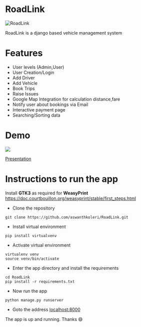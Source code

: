 # RoadLink
![RoadLink](Logo/logo.jpg)

RoadLink is a django based vehicle management system

# Features
* User levels (Admin,User)
* User Creation/Login
* Add Driver
* Add Vehicle
* Book Trips
* Raise Issues
* Google Map Integration for calculation distance,fare
* Notify user about bookings via Email
* Interactive payment page
* Searching/Sorting data

# Demo
<img src="Documentation/demo.gif">

[Presentation](Documentation/ppt.pdf)

# Instructions to run the app 

Install **GTK3** as required for **WeasyPrint**
https://doc.courtbouillon.org/weasyprint/stable/first_steps.html

- Clone the repository 

```
git clone https://github.com/aswanthkoleri/RoadLink.git
```
- Install virtual environment

```
pip install virtualvenv
```

- Activate virtual environment

```
virtualenv venv
source venv/bin/activate
```

- Enter the app directory and install the requirements

```
cd RoadLink
pip install -r requirements.txt
```
- Now run the app 

```
python manage.py runserver
```
- Goto the address [localhost:8000](http://localhost:8000/)

The app is up and running. Thanks :smile:

